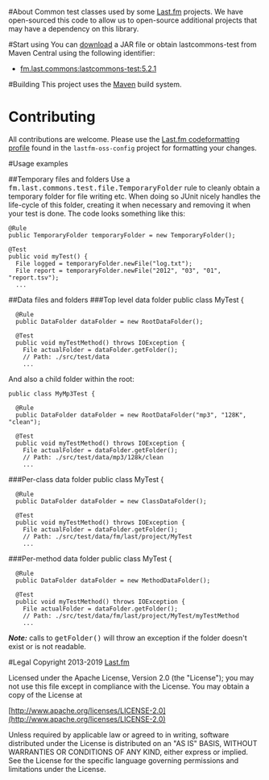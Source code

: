 #About
Common test classes used by some [Last.fm](http://www.last.fm) projects. We have open-sourced this code to allow us to open-source additional projects that may have a dependency on this library.

#Start using
You can [download](https://github.com/lastfm/lastcommons-test/downloads) a JAR file or obtain lastcommons-test from Maven Central using the following identifier:
* [fm.last.commons:lastcommons-test:5.2.1](http://search.maven.org/#artifactdetails%7Cfm.last.commons%7Clastcommons-test%7C5.2.1%7Cjar)

#Building
This project uses the [Maven](http://maven.apache.org/) build system.

# Contributing
All contributions are welcome. Please use the [Last.fm codeformatting profile](https://github.com/lastfm/lastfm-oss-config/blob/master/src/main/resources/fm/last/last.fm.eclipse-codeformatter-profile.xml) found in the `lastfm-oss-config` project for formatting your changes.


#Usage examples

##Temporary files and folders
Use a <tt>fm.last.commons.test.file.TemporaryFolder</tt> rule to cleanly obtain a temporary folder for file writing etc. When doing so JUnit nicely handles the life-cycle of this folder, creating it when necessary and removing it when your test is done. The code looks something like this:

    @Rule
    public TemporaryFolder temporaryFolder = new TemporaryFolder();
  
    @Test
    public void myTest() {
      File logged = temporaryFolder.newFile("log.txt");
      File report = temporaryFolder.newFile("2012", "03", "01", "report.tsv");
      ...

##Data files and folders
###Top level data folder
    public class MyTest {
  
      @Rule
      public DataFolder dataFolder = new RootDataFolder();
  
      @Test
      public void myTestMethod() throws IOException {
        File actualFolder = dataFolder.getFolder();
        // Path: ./src/test/data
        ...

And also a child folder within the root:

    public class MyMp3Test {
  
      @Rule
      public DataFolder dataFolder = new RootDataFolder("mp3", "128K", "clean");
  
      @Test
      public void myTestMethod() throws IOException {
        File actualFolder = dataFolder.getFolder();
        // Path: ./src/test/data/mp3/128k/clean
        ...

###Per-class data folder
    public class MyTest {
  
      @Rule
      public DataFolder dataFolder = new ClassDataFolder();
  
      @Test
      public void myTestMethod() throws IOException {
        File actualFolder = dataFolder.getFolder();
        // Path: ./src/test/data/fm/last/project/MyTest
        ...

###Per-method data folder
    public class MyTest {
  
      @Rule
      public DataFolder dataFolder = new MethodDataFolder();
  
      @Test
      public void myTestMethod() throws IOException {
        File actualFolder = dataFolder.getFolder();
        // Path: ./src/test/data/fm/last/project/MyTest/myTestMethod
        ...


***Note:*** calls to <tt>getFolder()</tt> will throw an exception if the folder doesn't exist or is not readable.

#Legal
Copyright 2013-2019 [Last.fm](http://www.last.fm/)

Licensed under the Apache License, Version 2.0 (the "License");
you may not use this file except in compliance with the License.
You may obtain a copy of the License at
 
[http://www.apache.org/licenses/LICENSE-2.0](http://www.apache.org/licenses/LICENSE-2.0)
 
Unless required by applicable law or agreed to in writing, software
distributed under the License is distributed on an "AS IS" BASIS,
WITHOUT WARRANTIES OR CONDITIONS OF ANY KIND, either express or implied.
See the License for the specific language governing permissions and
limitations under the License.
